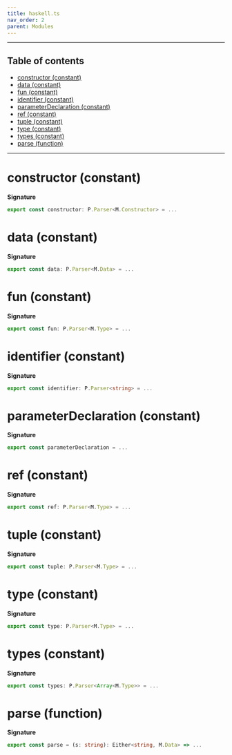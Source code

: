 ```yaml
---
title: haskell.ts
nav_order: 2
parent: Modules
---
```


---

<h2 class="text-delta">Table of contents</h2>

- [constructor (constant)](#constructor-constant)
- [data (constant)](#data-constant)
- [fun (constant)](#fun-constant)
- [identifier (constant)](#identifier-constant)
- [parameterDeclaration (constant)](#parameterdeclaration-constant)
- [ref (constant)](#ref-constant)
- [tuple (constant)](#tuple-constant)
- [type (constant)](#type-constant)
- [types (constant)](#types-constant)
- [parse (function)](#parse-function)

---

# constructor (constant)

**Signature**

```ts
export const constructor: P.Parser<M.Constructor> = ...
```

# data (constant)

**Signature**

```ts
export const data: P.Parser<M.Data> = ...
```

# fun (constant)

**Signature**

```ts
export const fun: P.Parser<M.Type> = ...
```

# identifier (constant)

**Signature**

```ts
export const identifier: P.Parser<string> = ...
```

# parameterDeclaration (constant)

**Signature**

```ts
export const parameterDeclaration = ...
```

# ref (constant)

**Signature**

```ts
export const ref: P.Parser<M.Type> = ...
```

# tuple (constant)

**Signature**

```ts
export const tuple: P.Parser<M.Type> = ...
```

# type (constant)

**Signature**

```ts
export const type: P.Parser<M.Type> = ...
```

# types (constant)

**Signature**

```ts
export const types: P.Parser<Array<M.Type>> = ...
```

# parse (function)

**Signature**

```ts
export const parse = (s: string): Either<string, M.Data> => ...
```
